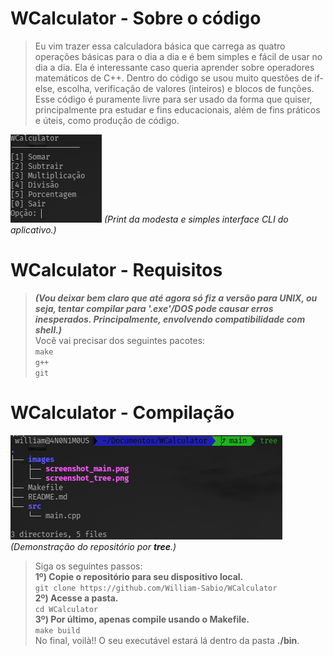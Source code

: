 # WCalculator - Sobre o código
> Eu vim trazer essa calculadora básica que carrega as quatro operações básicas para o dia a dia e é bem simples e fácil de usar no dia a dia.
> Ela é interessante caso queria aprender sobre operadores matemáticos de C++. Dentro do código se usou muito questões de if-else, escolha, verificação de valores (inteiros) e blocos de funções.
> Esse código é puramente livre para ser usado da forma que quiser, principalmente pra estudar e fins educacionais, além de fins práticos e úteis, como produção de código.

![](/images/screenshot_main.png)
_(Print da modesta e simples interface CLI do aplicativo.)_

# WCalculator - Requisitos
> **_(Vou deixar bem claro que até agora só fiz a versão para UNIX, ou seja, tentar compilar para '.exe'/DOS pode causar erros inesperados. Principalmente, envolvendo compatibilidade com shell.)_**  
> Você vai precisar dos seguintes pacotes:  
> `make`  
> `g++`  
> `git`  

# WCalculator - Compilação
![](/images/screenshot_tree.png)
_(Demonstração do repositório por **tree**.)_
> Siga os seguintes passos:  
> **1º) Copie o repositório para seu dispositivo local.**  
> `git clone https://github.com/William-Sabio/WCalculator`  
> **2º) Acesse a pasta.**  
> `cd WCalculator`  
> **3º) Por último, apenas compile usando o Makefile.**  
> `make build`  
No final, voilà!! O seu executável estará lá dentro da pasta **./bin**.